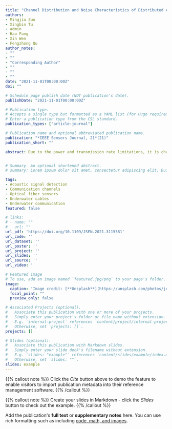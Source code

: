 ```yaml
---
title: "Channel Distribution and Noise Characteristics of Distributed Acoustic Sensing Underwater Communications"
authors:
- Mingjiu Zuo
- Xingbin Tu
- admin
- Hao Fang
- Xin Wen
- Fengzhong Qu
author_notes:
- ""
- ""
- "Corresponding Author"
- ""
- ""
- ""
date: "2021-11-01T00:00:00Z"
doi: ""

# Schedule page publish date (NOT publication's date).
publishDate: "2021-11-01T00:00:00Z"

# Publication type.
# Accepts a single type but formatted as a YAML list (for Hugo requirements).
# Enter a publication type from the CSL standard.
publication_types: ["article-journal"]

# Publication name and optional abbreviated publication name.
publication: "*IEEE Sensors Journal, 21*(21)"
publication_short: ""

abstract: Due to the power and transmission rate limitations, it is challenging to achieve underwater acoustic (UWA) communications over long distances from the unmanned underwater vehicle (UUV) to the shore station. As an alternative solution, the distributed acoustic sensing (DAS) underwater communication uses submarine optical cable to acquire and demodulate acoustic communication signals. There is little research on the channel and noise of DAS underwater communication. This paper analyzes the channel characteristics and the background noise of a DAS underwater communication system with armored optical cable based on the experimental measurements. Channel analysis shows that the envelope amplitudes of impulse responses follow the Burr distribution. The amplitudes get increased concentration at lower values as the sound source goes closer to the position right above the optical cable. Moreover, we observe that the received signals are influenced by the adjacent segments, leading to multiple arrivals within each acoustic bounce. Noise analysis shows that for frequencies lower than 1 kHz, unlike the Wenz noise spectrum primarily caused by shipping and wind, the −18 dB/octave decrease in power spectral density (PSD) of DAS noise is mainly caused by the equipment and cable themselves. The noise also exhibits full-band fluctuations. In underwater communications, full-band noise poses significant challenges for signal design. As far as we know, this article is the first report on the field experiment using a DAS underwater communication system equipped with armored optical cable, providing a reference for future underwater applications.


# Summary. An optional shortened abstract.
# summary: Lorem ipsum dolor sit amet, consectetur adipiscing elit. Duis posuere tellus ac convallis placerat. Proin tincidunt magna sed ex sollicitudin condimentum.

tags:
- Acoustic signal detection
- Communication channels
- Optical fiber sensors
- Underwater cables
- Underwater communication
featured: false

# links:
# - name: ""
#   url: ""
url_pdf: 'https://doi.org/10.1109/JSEN.2021.3115581'
url_code: ''
url_dataset: ''
url_poster: ''
url_project: ''
url_slides: ''
url_source: ''
url_video: ''

# Featured image
# To use, add an image named `featured.jpg/png` to your page's folder. 
image:
  caption: 'Image credit: [**Unsplash**](https://unsplash.com/photos/jdD8gXaTZsc)'
  focal_point: ""
  preview_only: false

# Associated Projects (optional).
#   Associate this publication with one or more of your projects.
#   Simply enter your project's folder or file name without extension.
#   E.g. `internal-project` references `content/project/internal-project/index.md`.
#   Otherwise, set `projects: []`.
projects: []

# Slides (optional).
#   Associate this publication with Markdown slides.
#   Simply enter your slide deck's filename without extension.
#   E.g. `slides: "example"` references `content/slides/example/index.md`.
#   Otherwise, set `slides: ""`.
slides: example
---
```


{{% callout note %}}
Click the *Cite* button above to demo the feature to enable visitors to import publication metadata into their reference management software.
{{% /callout %}}

{{% callout note %}}
Create your slides in Markdown - click the *Slides* button to check out the example.
{{% /callout %}}

Add the publication's **full text** or **supplementary notes** here. You can use rich formatting such as including [code, math, and images](https://docs.hugoblox.com/content/writing-markdown-latex/).

